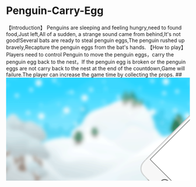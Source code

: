 # Penguin-Carry-Egg
【Introduction】
Penguins are sleeping and feeling hungry,need to found food,Just left,All of a sudden, a strange sound came from behind,It's not good!Several bats are ready to steal penguin eggs,The penguin rushed up bravely,Recapture the penguin eggs from the bat's hands.
【How to play】
Players need to control Penguin to move the penguin eggs，carry the penguin egg back to the nest，If the penguin egg is broken or the penguin eggs are not carry back to the nest at the end of the countdown,Game will failure.The player can increase the game time by collecting the props. ##
![](https://github.com/ty82885279/Penguin-Carry-Egg/blob/master/Penguin%20Carry%20Egg/01.png)

